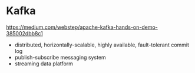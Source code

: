 # Kafka
https://medium.com/webstep/apache-kafka-hands-on-demo-385002dbb8c1
- distributed, horizontally-scalable, highly available, fault-tolerant commit log
- publish-subscribe messaging system
- streaming data platform
